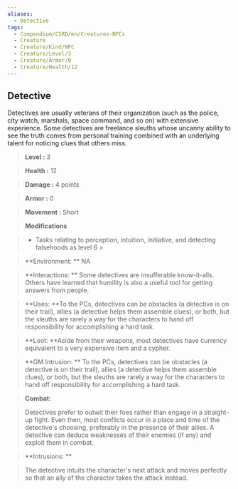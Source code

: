 ```yaml
---
aliases:
  - Detective
tags:
  - Compendium/CSRD/en/Creatures-NPCs
  - Creature
  - Creature/Kind/NPC
  - Creature/Level/3
  - Creature/Armor/0
  - Creature/Health/12
---
```

  
    
## Detective    
Detectives are usually veterans of their organization (such as the police, city watch, marshals, space command, and so on) with extensive experience. Some detectives are freelance sleuths whose uncanny ability to see the truth comes from personal training combined with an underlying talent for noticing clues that others miss.    
  
    
> **Level :** 3    
> **Health :** 12    
> **Damage :** 4 points    
> **Armor :** 0    
> **Movement :** Short    
> **Modifications**    
>- Tasks relating to perception, intuition, initiative, and detecting falsehoods as level 6 >  
>    
> **Environment: ** NA    
> **Interactions: ** Some detectives are insufferable know-it-alls. Others have learned that humility is also a useful tool for getting answers from people.    
> **Uses: **To the PCs, detectives can be obstacles (a detective is on their trail), allies (a detective helps them assemble clues), or both, but the sleuths are rarely a way for the characters to hand off responsibility for accomplishing a hard task.    
> **Loot: **Aside from their weapons, most detectives have currency equivalent to a very expensive item and a cypher.    
> **GM Intrusion: ** To the PCs, detectives can be obstacles (a detective is on their trail), allies (a detective helps them assemble clues), or both, but the sleuths are rarely a way for the characters to hand off responsibility for accomplishing a hard task.    
  
> **Combat:**   
> Detectives prefer to outwit their foes rather than engage in a straight-up fight. Even then, most conflicts occur in a place and time of the detective's choosing, preferably in the presence of their allies. A detective can deduce weaknesses of their enemies (if any) and exploit them in combat.    
    
  
> **Intrusions: **   
> The detective intuits the character's next attack and moves perfectly so that an ally of the character takes the attack instead.    
